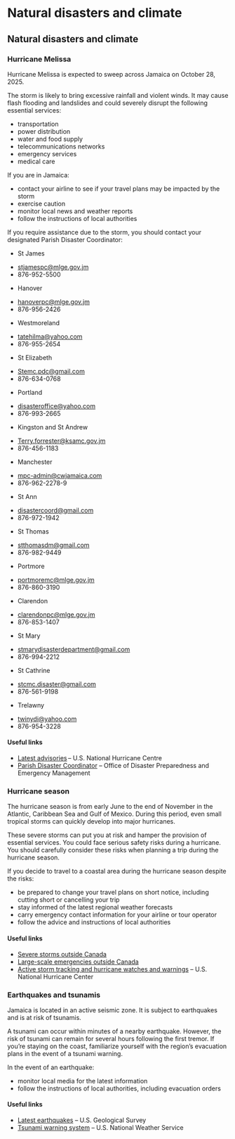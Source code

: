 # Natural disasters and climate

## Natural disasters and climate

### Hurricane Melissa

Hurricane Melissa is expected to sweep across Jamaica on October 28, 2025.

The storm is likely to bring excessive rainfall and violent winds. It may cause flash flooding and landslides and could severely disrupt the following essential services:

* transportation
* power distribution
* water and food supply
* telecommunications networks
* emergency services
* medical care

If you are in Jamaica:

* contact your airline to see if your travel plans may be impacted by the storm
* exercise caution
* monitor local news and weather reports
* follow the instructions of local authorities

If you require assistance due to the storm, you should contact your designated Parish Disaster Coordinator:

* St James

+ [stjamespc@mlge.gov.jm](mailto:stjamespc@mlge.gov.jm)
+ 876-952-5500

* Hanover

+ [hanoverpc@mlge.gov.jm](mailto:hanoverpc@mlge.gov.jm)
+ 876-956-2426

* Westmoreland

+ [tatehilma@yahoo.com](mailto:tatehilma@yahoo.com)
+ 876-955-2654

* St Elizabeth

+ [Stemc.pdc@gmail.com](mailto:Stemc.pdc@gmail.com)
+ 876-634-0768

* Portland

+ [disasteroffice@yahoo.com](mailto:disasteroffice@yahoo.com)
+ 876-993-2665

* Kingston and St Andrew

+ [Terry.forrester@ksamc.gov.jm](mailto:terry.forrester@ksamc.gov.jm)
+ 876-456-1183

* Manchester

+ [mpc-admin@cwjamaica.com](mailto:mpc-admin@cwjamaica.com)
+ 876-962-2278-9

* St Ann

+ [disastercoord@gmail.com](mailto:disastercoord@gmail.com)
+ 876-972-1942

* St Thomas

+ [stthomasdm@gmail.com](mailto:stthomasdm@gmail.com)
+ 876-982-9449

* Portmore

+ [portmoremc@mlge.gov.jm](mailto:portmoremc@mlge.gov.jm)
+ 876-860-3190

* Clarendon

+ [clarendonpc@mlge.gov.jm](mailto:clarendonpc@mlge.gov.jm)
+ 876-853-1407

* St Mary

+ [stmarydisasterdepartment@gmail.com](mailto:stmarydisasterdepartment@gmail.com)
+ 876-994-2212

* St Cathrine

+ [stcmc.disaster@gmail.com](mailto:Stcmc.disaster@gmail.com)
+ 876-561-9198

* Trelawny

+ [twinydi@yahoo.com](mailto:twinydi@yahoo.com)
+ 876-954-3228

#### Useful links

* [Latest advisories](http://www.nhc.noaa.gov/) – U.S. National Hurricane Centre
* [Parish Disaster Coordinator](https://www.odpem.org.jm/parish-disaster-coordinators/) – Office of Disaster Preparedness and Emergency Management

### Hurricane season

The hurricane season is from early June to the end of November in the Atlantic, Caribbean Sea and Gulf of Mexico. During this period, even small tropical storms can quickly develop into major hurricanes.

These severe storms can put you at risk and hamper the provision of essential services. You could face serious safety risks during a hurricane. You should carefully consider these risks when planning a trip during the hurricane season.

If you decide to travel to a coastal area during the hurricane season despite the risks:

* be prepared to change your travel plans on short notice, including cutting short or cancelling your trip
* stay informed of the latest regional weather forecasts
* carry emergency contact information for your airline or tour operator
* follow the advice and instructions of local authorities

#### Useful links

* [Severe storms outside Canada](https://travel.gc.ca/travelling/health-safety/hurricanes-typhoons-cyclones-monsoons)
* [Large-scale emergencies outside Canada](https://travel.gc.ca/assistance/emergency-info/large-scale-emergencies-abroad)
* [Active storm tracking and hurricane watches and warnings](http://www.nhc.noaa.gov/) – U.S. National Hurricane Center

### Earthquakes and tsunamis

Jamaica is located in an active seismic zone. It is subject to earthquakes and is at risk of tsunamis.

A tsunami can occur within minutes of a nearby earthquake. However, the risk of tsunami can remain for several hours following the first tremor. If you’re staying on the coast, familiarize yourself with the region’s evacuation plans in the event of a tsunami warning.

In the event of an earthquake:

* monitor local media for the latest information
* follow the instructions of local authorities, including evacuation orders

#### Useful links

* [Latest earthquakes](https://earthquake.usgs.gov/earthquakes/map/) – U.S. Geological Survey
* [Tsunami warning system](http://tsunami.gov/) – U.S. National Weather Service